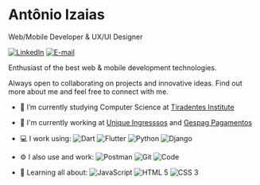 # Antônio Izaias

Web/Mobile Developer & UX/UI Designer

[![LinkedIn](https://img.shields.io/badge/-antonioizaias-blue?style=flat&logo=linkedin&logoColor=white&link=https://www.linkedin.com/in/antonioizaias/)](https://www.linkedin.com/in/antonioizaias/ "LinkedIn") [![E-mail](https://img.shields.io/badge/-contato@antonioizaias.dev-c14438?style=flat&logo=gmail&logoColor=white&link=mailto:contato@antonioizaias.dev?subject=Olá,%20Antônio!%20)](mailto:contato@antonioizaias.dev?subject=Olá,%20Antônio!%20 "E-mail")

Enthusiast of the best web & mobile development technologies.

Always open to collaborating on projects and innovative ideas. Find out more about me and feel free to connect with me.

- 🔭 I’m currently studying Computer Science at [Tiradentes Institute](https://al.unit.br/ "Centro Universitário Tiradentes")

- 🏢 I'm currently working at [Unique Ingresssos](https://github.com/unique-ingressos "Unique Ingressos") and [Gespag Pagamentos](https://github.com/gespag-brasil "Gespag")

- 💻 I work using: ![Dart](https://img.shields.io/badge/-Dart-blue?style=flat&logo=dart) ![Flutter](https://img.shields.io/badge/-Flutter-blue?style=flat&logo=flutter) ![Python](https://img.shields.io/badge/-Python-yellow?style=flat&logo=python&logoColor=white) ![Django](https://img.shields.io/badge/-Django-darkgreen?style=flat&logo=django)

- ⚙️ I also use and work: ![Postman](https://img.shields.io/badge/-Postman-orange?style=flat&logo=postman&logoColor=white) ![Git](https://img.shields.io/badge/-Git-F05032?style=flat&logo=git&logoColor=white) ![Code](https://img.shields.io/badge/-Code-blue?style=flat&logo=visual-studio-code)

- 🌱 Learning all about: ![JavaScript](https://img.shields.io/badge/-JavaScript-yellow?style=flat&logo=javascript&logoColor=white) ![HTML 5](https://img.shields.io/badge/-HTML%205-E34F26?style=flat&logo=html5&logoColor=white) ![CSS 3](https://img.shields.io/badge/-CSS%203-1572B6?style=flat&logo=css3)
